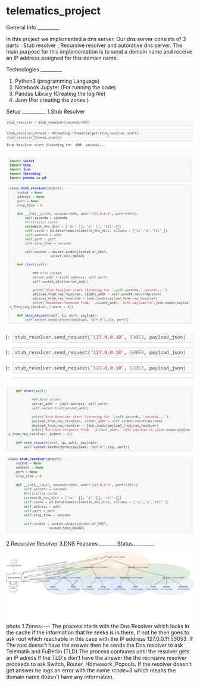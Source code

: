 # telematics_project
 General Info _________

In this project we implemented a dns server. Our dns server consists of 3 parts :  Stub resolver ,  Recursive resolver and autorative dns server. The main purpose for this implementation is to send a domain name and receive an IP address assigned for this domain name. 

Technologies _________

1. Python3 (programming Language) 
2. Notebook Jupyter (For running the code)
3. Pandas Library (Creating the log file)
4. Json (For creating the zones )

Setup __________
1.Stub Resolver



![name-of-you-image](https://github.com/Alioio/telematics_project/blob/main/Notebooks/screenshots/stubresolver/1.png)


![name-of-you-image](https://github.com/Alioio/telematics_project/blob/main/Notebooks/screenshots/stubresolver/2.png)


![name-of-you-image](https://github.com/Alioio/telematics_project/blob/main/Notebooks/screenshots/stubresolver/3.png)


![name-of-you-image](https://github.com/Alioio/telematics_project/blob/main/Notebooks/screenshots/stubresolver/4start%20define.png)


![name-of-you-image](https://github.com/Alioio/telematics_project/blob/main/Notebooks/screenshots/stubresolver/defining%20stub%20resolver.png)

2.Recursive Resolver
3.DNS
Features _______
Status_________

![name-of-you-image](https://github.com/Alioio/telematics_project/blob/main/Notebooks/zones_telematik.png)
photo 1.Zones---- 
The process starts with the Dns Resolver which looks in the cache if the information that he seeks is in there, If not he then goes to ask root which reachable in this case with the IP address 127.0.0.11:53053 .If The root doesn't have the answer then he sends the Dns resolver to ask Telematik and FuBerlin (TLD).The process contiunes until the resolver gets an IP adress  If the TLD's don't have the answer the the recrusive resolver proceeds to ask Switch, Router, Homework ,Pcpools. If the resolver doesn't get answer he logs an error with the name rcode=3 which means the domain name doesn't have any information.

